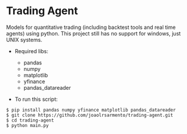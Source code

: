 # Trading Agent
Models for quantitative trading (including backtest tools and real time agents) using python.
This project still has no support for windows, just UNIX systems.

- Required libs:
  - pandas
  - numpy
  - matplotlib
  - yfinance
  - pandas_datareader
  
- To run this script:

```
$ pip install pandas numpy yfinance matplotlib pandas_datareader
$ git clone https://github.com/joaolrsarmento/trading-agent.git
$ cd trading-agent
$ python main.py
```
